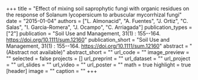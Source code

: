 +++
title = "Effect of mixing soil saprophytic fungi with organic residues on the response of Solanum lycopersicum to arbuscular mycorrhizal fungi"
date = "2015-01-04"
authors = ["L. Almonacid", "A. Fuentes", "J. Ortiz", "C. Salas", "I. Garcia-Romera", "J. Ocampo", "C. Arriagada"]
publication_types = ["2"]
publication = "Soil Use and Management, 31(1) : 155--164. https://doi.org/10.1111/sum.12160"
publication_short = "Soil Use and Management, 31(1) : 155--164. https://doi.org/10.1111/sum.12160"
abstract = "(Abstract not available)"
abstract_short = ""
url_code = ""
image_preview = ""
selected = false
projects = []
url_preprint = ""
url_dataset = ""
url_project = ""
url_slides = ""
url_video = ""
url_poster = ""
math = true
highlight = true
[header]
image = ""
caption = ""
+++
